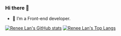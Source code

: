 ### Hi there 👋

- 🌱 I’m a Front-end developer.

[![Renee Lan's GitHub stats](https://github-readme-stats.vercel.app/api?username=ysl0628)](https://github.com/anuraghazra/github-readme-stats)
[![Renee Lan's Top Langs](https://github-readme-stats.vercel.app/api/top-langs/?username=ysl0628&layout=compact)](https://github.com/anuraghazra/github-readme-stats)

<!--
**ysl0628/ysl0628** is a ✨ _special_ ✨ repository because its `README.md` (this file) appears on your GitHub profile.

Here are some ideas to get you started:

- 🔭 I’m currently working on ...
- 🌱 I’m currently learning ...
- 👯 I’m looking to collaborate on ...
- 🤔 I’m looking for help with ...
- 💬 Ask me about ...
- 📫 How to reach me: ...
- 😄 Pronouns: ...
- ⚡ Fun fact: ...
-->
